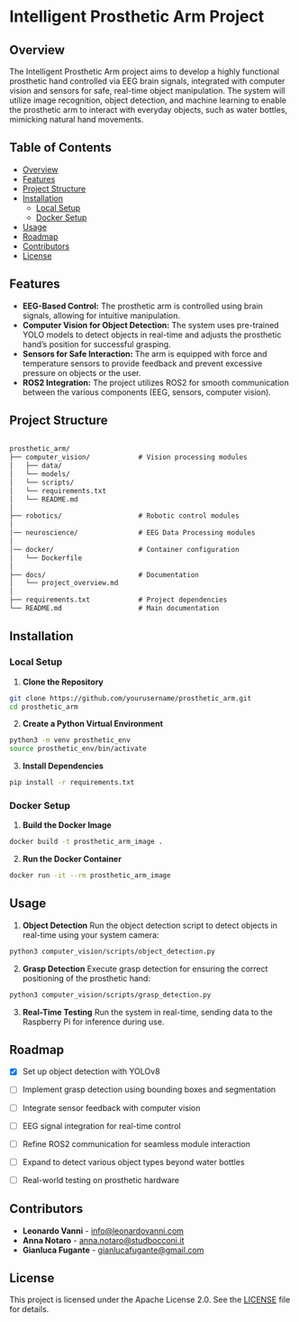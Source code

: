 # Intelligent Prosthetic Arm Project

## Overview

The Intelligent Prosthetic Arm project aims to develop a highly functional prosthetic hand controlled via EEG brain signals, integrated with computer vision and sensors for safe, real-time object manipulation. The system will utilize image recognition, object detection, and machine learning to enable the prosthetic arm to interact with everyday objects, such as water bottles, mimicking natural hand movements.

## Table of Contents
- [Overview](#overview)
- [Features](#features)
- [Project Structure](#project-structure)
- [Installation](#installation)
  - [Local Setup](#local-setup)
  - [Docker Setup](#docker-setup)
- [Usage](#usage)
- [Roadmap](#roadmap)
- [Contributors](#contributors)
- [License](#license)

## Features
- **EEG-Based Control:** The prosthetic arm is controlled using brain signals, allowing for intuitive manipulation.
- **Computer Vision for Object Detection:** The system uses pre-trained YOLO models to detect objects in real-time and adjusts the prosthetic hand’s position for successful grasping.
- **Sensors for Safe Interaction:** The arm is equipped with force and temperature sensors to provide feedback and prevent excessive pressure on objects or the user.
- **ROS2 Integration:** The project utilizes ROS2 for smooth communication between the various components (EEG, sensors, computer vision).

## Project Structure

```markdown

prosthetic_arm/
├── computer_vision/            # Vision processing modules
│   ├── data/
│   └── models/
│   └── scripts/
│   └── requirements.txt
│   └── README.md       
│
├── robotics/                   # Robotic control modules
│
│── neuroscience/               # EEG Data Processing modules
│
│── docker/                     # Container configuration
│   └── Dockerfile
│
├── docs/                       # Documentation
│   └── project_overview.md
│           
├── requirements.txt            # Project dependencies
└── README.md                   # Main documentation
```

## Installation

### Local Setup
1. **Clone the Repository**
```bash
git clone https://github.com/yourusername/prosthetic_arm.git
cd prosthetic_arm
```

2. **Create a Python Virtual Environment**
```bash
python3 -m venv prosthetic_env
source prosthetic_env/bin/activate
```

3. **Install Dependencies**
```bash
pip install -r requirements.txt
```

### Docker Setup
1. **Build the Docker Image**
```bash
docker build -t prosthetic_arm_image .
```

2. **Run the Docker Container**
```bash
docker run -it --rm prosthetic_arm_image
```

## Usage

1. **Object Detection**
Run the object detection script to detect objects in real-time using your system camera:
```bash
python3 computer_vision/scripts/object_detection.py
```

2. **Grasp Detection**
Execute grasp detection for ensuring the correct positioning of the prosthetic hand:
```bash
python3 computer_vision/scripts/grasp_detection.py
```

3. **Real-Time Testing**
Run the system in real-time, sending data to the Raspberry Pi for inference during use.

## Roadmap
- [x] Set up object detection with YOLOv8
- [ ] Implement grasp detection using bounding boxes and segmentation
- [ ] Integrate sensor feedback with computer vision
- [ ] EEG signal integration for real-time control
- [ ] Refine ROS2 communication for seamless module interaction
- [ ] Expand to detect various object types beyond water bottles
- [ ] Real-world testing on prosthetic hardware


## Contributors
- **Leonardo Vanni**  - [info@leonardovanni.com](mailto:info@leonardovanni.com)
- **Anna Notaro** - [anna.notaro@studbocconi.it](mailto:anna.notaro@studbocconi.it)
- **Gianluca Fugante**  - [gianlucafugante@gmail.com](mailto:gianlucafugante@gmail.com)

## License
This project is licensed under the Apache License 2.0. See the [LICENSE](LICENSE) file for details.
